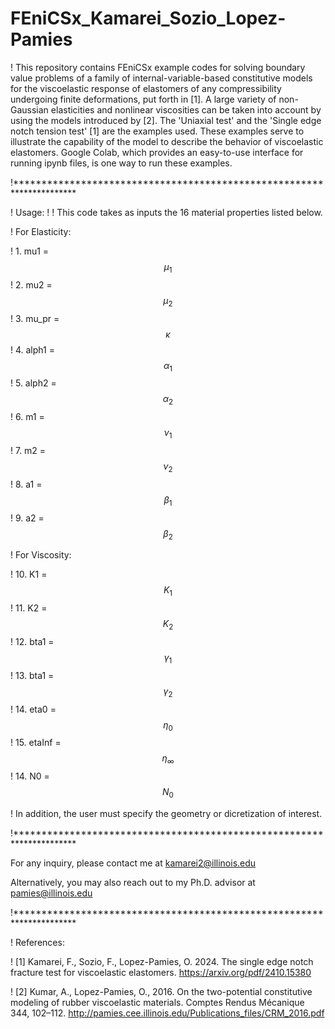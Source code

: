 # FEniCSx_Kamarei_Sozio_Lopez-Pamies

! This repository contains FEniCSx example codes for solving boundary value problems of a family of internal-variable-based constitutive models for the viscoelastic response of elastomers of any compressibility undergoing finite deformations, put forth in [1]. A large variety of non-Gaussian elasticities and nonlinear viscosities can be taken into account by using the models introduced by [2]. The 'Uniaxial test' and the 'Single edge notch tension test' [1] are the examples used. These examples serve to illustrate the capability of the model to describe the behavior of viscoelastic elastomers. Google Colab, which provides an easy-to-use interface for running ipynb files, is one way to run these examples.

!**********************************************************************

! Usage: ! ! This code takes as inputs the 16 material properties listed below.

! For Elasticity:

! 1. mu1 = $$\mu_1$$ ! 2. mu2 = $$\mu_2$$ ! 3. mu_pr = $$\kappa$$ ! 4. alph1 = $$\alpha_1$$ ! 5. alph2 = $$\alpha_2$$ ! 6. m1 = $$\nu_1$$ ! 7. m2 = $$\nu_2$$ ! 8. a1 = $$\beta_1$$ ! 9. a2 = $$\beta_2$$

! For Viscosity:

! 10. K1 = $$K_1$$ ! 11. K2 = $$K_2$$ ! 12. bta1 = $$\gamma_1$$ ! 13. bta1 = $$\gamma_2$$ ! 14. eta0 = $$\eta_0$$ ! 15. etaInf = $$\eta_{\infty}$$ ! 14. N0 = $$N_0$$

! In addition, the user must specify the geometry or dicretization of interest.

!**********************************************************************

For any inquiry, please contact me at kamarei2@illinois.edu

Alternatively, you may also reach out to my Ph.D. advisor at pamies@illinois.edu

!**********************************************************************

! References:

! [1] Kamarei, F., Sozio, F., Lopez-Pamies, O. 2024. The single edge notch fracture test for viscoelastic elastomers. https://arxiv.org/pdf/2410.15380

! [2] Kumar, A., Lopez-Pamies, O., 2016. On the two-potential constitutive modeling of rubber viscoelastic materials. Comptes Rendus Mécanique 344, 102–112. http://pamies.cee.illinois.edu/Publications_files/CRM_2016.pdf
